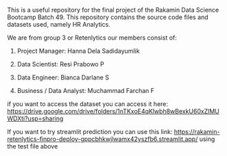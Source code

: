 This is a useful repository for the final project of the Rakamin Data Science Bootcamp Batch 49. This repository contains the source code files and datasets used, namely HR Analytics. 

We are from group 3 or Retenlytics our members consist of:  

1. Project Manager: Hanna Dela Sadidayumlik  

2. Data Scientist: Resi Prabowo P  

3. Data Engineer: Bianca Darlane S  

4. Business / Data Analyst: Muchammad Farchan F  

if you want to access the dataset you can access it here: https://drive.google.com/drive/folders/1nTKxoE4qKlwbh8wBexkU60xZlMUWDXti?usp=sharing  

If you want to try streamlit prediction you can use this link: https://rakamin-retenlytics-finpro-deploy-gppcbhkwjlwamx42yszfb6.streamlit.app/
using the test file above
